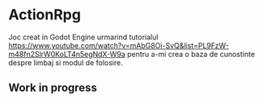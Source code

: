# ActionRpg
Joc creat in Godot Engine urmarind tutorialul https://www.youtube.com/watch?v=mAbG8Oi-SvQ&list=PL9FzW-m48fn2SlrW0KoLT4n5egNdX-W9a pentru a-mi crea o baza de cunostinte despre limbaj si modul de folosire.
## Work in progress
